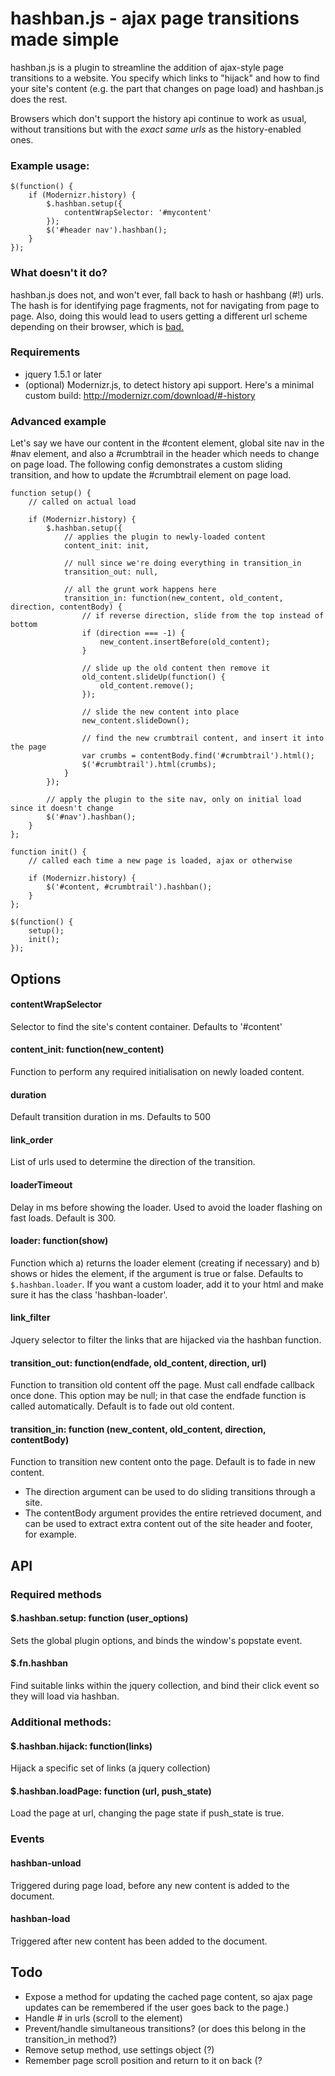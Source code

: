 # hashban.js - ajax page transitions made simple

hashban.js is a plugin to streamline the addition of ajax-style page transitions
to a website. You specify which links to "hijack" and how to find your site's 
content (e.g. the part that changes on page load) and hashban.js does the rest.

Browsers which don't support the history api continue to work as usual, without
transitions but with the *exact same urls* as the history-enabled ones.

### Example usage:

    $(function() {
        if (Modernizr.history) {
            $.hashban.setup({
                contentWrapSelector: '#mycontent'
            });
            $('#header nav').hashban();
        }
    });

### What doesn't it do?

hashban.js does not, and won't ever, fall back to hash or hashbang (#!) urls.
The hash is for identifying page fragments, not for navigating from page to
page. Also, doing this would lead to users getting a different url scheme
depending on their browser, which is [bad.](http://www.w3.org/Provider/Style/URI.html)

### Requirements

* jquery 1.5.1 or later
* (optional) Modernizr.js, to detect history api support. Here's a minimal custom build:
  http://modernizr.com/download/#-history

### Advanced example

Let's say we have our content in the #content element, global site nav in the #nav 
element, and also a #crumbtrail in the header which needs to change on page load. 
The following config demonstrates a custom sliding transition, and how to update
the #crumbtrail element on page load.

    function setup() {
        // called on actual load
        
        if (Modernizr.history) {
            $.hashban.setup({
                // applies the plugin to newly-loaded content 
                content_init: init,
                
                // null since we're doing everything in transition_in
                transition_out: null,
                
                // all the grunt work happens here
                transition_in: function(new_content, old_content, direction, contentBody) {
                    // if reverse direction, slide from the top instead of bottom
                    if (direction === -1) {
                        new_content.insertBefore(old_content);
                    }
                    
                    // slide up the old content then remove it
                    old_content.slideUp(function() {
                        old_content.remove();
                    });
                    
                    // slide the new content into place
                    new_content.slideDown();
                    
                    // find the new crumbtrail content, and insert it into the page
                    var crumbs = contentBody.find('#crumbtrail').html();
                    $('#crumbtrail').html(crumbs);
                }
            });
            
            // apply the plugin to the site nav, only on initial load since it doesn't change
            $('#nav').hashban();
        }                    
    };
    
    function init() {
        // called each time a new page is loaded, ajax or otherwise
        
        if (Modernizr.history) {
            $('#content, #crumbtrail').hashban();
        }
    };
    
    $(function() {
        setup();
        init();
    });

    


## Options
    
#### contentWrapSelector
Selector to find the site's content container. Defaults to '#content'

#### content_init: function(new_content)
Function to perform any required initialisation on newly loaded content.

#### duration
Default transition duration in ms. Defaults to 500

#### link_order
List of urls used to determine the direction of the transition.

#### loaderTimeout
Delay in ms before showing the loader. Used to avoid the loader 
flashing on fast loads. Default is 300.

#### loader: function(show)
Function which a) returns the loader element (creating if necessary) and 
b) shows or hides the element, if the argument is true or false. Defaults 
to `$.hashban.loader`. If you want a custom loader, add it to your html and 
make sure it has the class 'hashban-loader'.

#### link_filter
Jquery selector to filter the links that are hijacked via the hashban 
function.

#### transition_out: function(endfade, old_content, direction, url)
Function to transition old content off the page. Must call endfade
callback once done. This option may be null; in that case the
endfade function is called automatically. Default is to fade out old
content.

#### transition_in: function (new_content, old_content, direction, contentBody)
Function to transition new content onto the page. Default is to fade in new 
content. 

* The direction argument can be used to do sliding transitions through
  a site.
* The contentBody argument provides the entire retrieved document, and can 
  be used to extract extra content out of the site header and footer, for
  example.


## API

### Required methods

#### $.hashban.setup: function (user_options)
Sets the global plugin options, and binds the window's popstate event.

#### $.fn.hashban
Find suitable links within the jquery collection, and bind their click 
event so they will load via hashban.

### Additional methods:

#### $.hashban.hijack: function(links)
Hijack a specific set of links (a jquery collection)

#### $.hashban.loadPage: function (url, push_state)
Load the page at url, changing the page state if push_state is true.


### Events

#### hashban-unload
Triggered during page load, before any new content is added to the document.

#### hashban-load
Triggered after new content has been added to the document.


## Todo

- Expose a method for updating the cached page content, so ajax page updates 
  can be remembered if the user goes back to the page.)
- Handle # in urls (scroll to the element)
- Prevent/handle simultaneous transitions? (or does this belong in the 
  transition_in method?)
- Remove setup method, use settings object (?)
- Remember page scroll position and return to it on back (?

